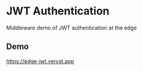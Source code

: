 # JWT Authentication

Middleware demo of JWT authentication at the edge

## Demo

https://edge-jwt.vercel.app
